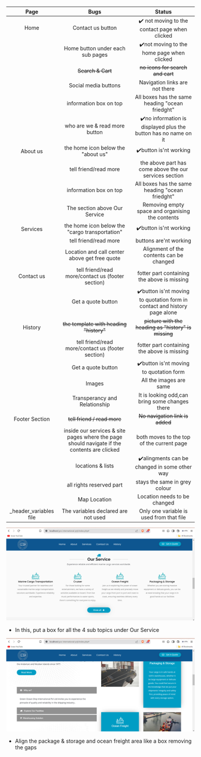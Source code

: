 
|Page        |Bugs      | Status     |
|:-----------------:|:-----------------:|:-----------------:|
|Home |Contact us button|:heavy_check_mark: not moving to the contact page when clicked|
|     |Home button under each sub pages|:heavy_check_mark:not moving to the home page when clicked|
|     |~~Search & Cart~~|~~no icons for search and cart~~|
|     |Social media buttons|Navigation links are not there|
|     |information box on top|All boxes has the same heading "ocean friedght"|
|     |who are we & read more button|:heavy_check_mark:no information is displayed plus the button has no name on it|
|About us|the home icon below the "about us"|:heavy_check_mark:button is'nt working|
|     |tell friend/read more|the above part has come above the our services section|
|     |information box on top|All boxes has the same heading "ocean friedght"|
|      |The section above Our Service| Removing empty space and organising the contents|
|Services|the home icon below the "cargo transportation"|:heavy_check_mark:button is'nt working|
|        |tell friend/read more|buttons are'nt working|
|         |Location and call center above get free quote|Alignment of the contents can be changed|
|Contact us|tell friend/read more/contact us (footer section)|fotter part containing the above is missing|
|          |Get a quote button|:heavy_check_mark:button is'nt moving to quotation form in contact and history page alone |
|History|~~the template with heading "history"~~|~~picture with the heading as "history" is missing~~|
|       |tell friend/read more/contact us (footer section)|fotter part containing the above is missing|
|       |Get a quote button|:heavy_check_mark:button is'nt moving to quotation form|
|        |Images | All the images are same|
|        |Transperancy and Relationship|It is looking odd,can bring some changes there|
|Footer Section|~~tell friend / read more~~|~~No navigation link is added~~|
|              |inside our services & site pages where the page should navigate if the contents are clicked| both moves to the top of the current page|
|              |locations & lists|:heavy_check_mark:alingments can be changed in some other way|
|              |all rights reserved part|stays the same in grey colour|
|              |Map Location|Location needs to be changed|
|_header_variables file| The variables declared are not used|Only one variable is used from that file|

<img src ="assets\img\service_modify_it.png" alt="assets\img\service_section_put_in_box" >

- In this, put a box for all the 4 sub topics under Our Service
  
<img src ="assets\img\package_ocean_align.png" alt="assets\img\align the package and storage area and ocean freight like a box removing the gaps">

- Align the package & storage  and ocean freight area like a box removing the gaps 